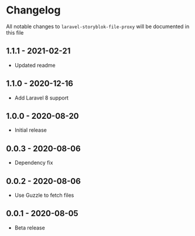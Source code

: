 # Changelog

All notable changes to `laravel-storyblok-file-proxy` will be documented in this file

## 1.1.1 - 2021-02-21
- Updated readme

## 1.1.0 - 2020-12-16
- Add Laravel 8 support

## 1.0.0 - 2020-08-20
- Initial release

## 0.0.3 - 2020-08-06

- Dependency fix

## 0.0.2 - 2020-08-06

- Use Guzzle to fetch files

## 0.0.1 - 2020-08-05

- Beta release
